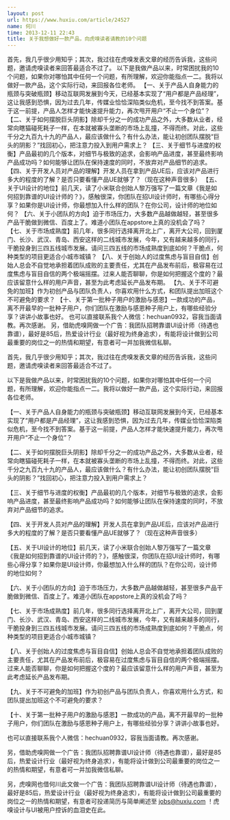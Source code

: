 ```yaml
---
layout: post
url: https://www.huxiu.com/article/24527
name: 何川
time: 2013-12-11 22:43
title: 关于我想做好一款产品，向虎嗅读者请教的10个问题
---
```

首先，我几乎很少用知乎；其次，我过往在虎嗅发表文章的经历告诉我，这些问题，邀请虎嗅读者来回答最适合不过了。 以下是我做产品以来，时常困扰我的10个问题，如果你对哪怕其中任何一个问题，有所理解，欢迎你能指点一二。我将以做好一款产品，这个实际行动，来回报各位老师。 【一、关于产品人自身能力的瓶颈与突破瓶颈】移动互联网发展到今天，已经基本实现了“用户都是产品经理”，这让我感到恐惧，因为过去几年，传媒业恰恰深陷类似危机，至今找不到答案。基于这一前提，产品人怎样才能快速提升能力，再次甩开用户“不止一个身位”？ 【二、关于如何摆脱巨头阴影】除却千分之一的成功产品之外，大多数从业者，经常向瞎猫碰死耗子一样，在本就被寡头垄断的市场上乱撞，不得而终。对此，这些千分之九百九十九的产品人，最应该做什么？有什么办法，能让初创团队摆脱“巨头的阴影？”找回初心，把注意力投入到用户需求上？ 【三、关于细节与进度的权衡】产品最初的几个版本，对细节与极致的追求，会影响产品进度，甚至最终影响产品成功吗？如何能够让团队在保持速度的同时，不放弃对产品细节的追求。 【四、关于开发人员对产品的理解】开发人员在拿到产品UE后，应该对产品进行多大的程度的了解？是否只要看懂产品UE就够了？（现在这种声音很多） 【五、关于UI设计的地位】前几天，读了小米联合创始人黎万强写了一篇文章《我是如何招到靠谱的UI设计师的？》，感触很深，你团队在招UI设计师时，有哪些心得分享？如果你是UI设计师，你最想加入什么样的团队？在你公司，设计师的地位如何？ 【六、关于小团队的方向】迫于市场压力，大多数产品越做越轻，甚至很多产品干脆做到微信、百度上了。难道小团队在appstore上真的没机会了吗？ 【七、关于市场成熟度】前几年，很多同行选择离开北上广，离开大公司，回到厦门、长沙、武汉、青岛、西安这样的二线城市发展，今年，又有越来越多的同行，干脆投身到三四五线城市发展。请问三四五线的市场成熟度到底如何？干脆点，何种类型的项目更适合小城市城镇？ 【八、关于创始人的过度焦虑与盲目自信】创始人总会不自觉地承担着团队成败的主要责任，尤其在产品发布前后，极容易在过度焦虑与盲目自信的两个极端摇摆。过来人能否聊聊，你是如何把握这个度的？最应该留意什么样的用户声音，甚至为此考虑延长产品发布期。 【九、关于不可避免的加班】作为初创产品与团队负责人，你喜欢用什么方式，和团队提出加班这个不可避免的要求？ 【十、关于第一批种子用户的激励与感恩】一款成功的产品，离不开最早的一批种子用户，你们团队在激励与感恩种子用户上，有哪些经验分享？讲讲小故事也好。 也可以直接联系我个人微信：hechuan0932，容我当面请教。再次感谢。 另，借助虎嗅网做一个广告：我团队招聘靠谱UI设计师（待遇也靠谱），最好是85后，热爱设计行业（最好视为终身追求），有能将设计做到公司最重要的岗位之一的热情和期望，有意者可一并加我微信私聊。

首先，我几乎很少用知乎；其次，我过往在虎嗅发表文章的经历告诉我，这些问题，邀请虎嗅读者来回答最适合不过了。

以下是我做产品以来，时常困扰我的10个问题，如果你对哪怕其中任何一个问题，有所理解，欢迎你能指点一二。我将以做好一款产品，这个实际行动，来回报各位老师。

【一、关于产品人自身能力的瓶颈与突破瓶颈】移动互联网发展到今天，已经基本实现了“用户都是产品经理”，这让我感到恐惧，因为过去几年，传媒业恰恰深陷类似危机，至今找不到答案。基于这一前提，产品人怎样才能快速提升能力，再次甩开用户“不止一个身位”？

【二、关于如何摆脱巨头阴影】除却千分之一的成功产品之外，大多数从业者，经常向瞎猫碰死耗子一样，在本就被寡头垄断的市场上乱撞，不得而终。对此，这些千分之九百九十九的产品人，最应该做什么？有什么办法，能让初创团队摆脱“巨头的阴影？”找回初心，把注意力投入到用户需求上？

【三、关于细节与进度的权衡】产品最初的几个版本，对细节与极致的追求，会影响产品进度，甚至最终影响产品成功吗？如何能够让团队在保持速度的同时，不放弃对产品细节的追求。

【四、关于开发人员对产品的理解】开发人员在拿到产品UE后，应该对产品进行多大的程度的了解？是否只要看懂产品UE就够了？（现在这种声音很多）

【五、关于UI设计的地位】前几天，读了小米联合创始人黎万强写了一篇文章《我是如何招到靠谱的UI设计师的？》，感触很深，你团队在招UI设计师时，有哪些心得分享？如果你是UI设计师，你最想加入什么样的团队？在你公司，设计师的地位如何？

【六、关于小团队的方向】迫于市场压力，大多数产品越做越轻，甚至很多产品干脆做到微信、百度上了。难道小团队在appstore上真的没机会了吗？

【七、关于市场成熟度】前几年，很多同行选择离开北上广，离开大公司，回到厦门、长沙、武汉、青岛、西安这样的二线城市发展，今年，又有越来越多的同行，干脆投身到三四五线城市发展。请问三四五线的市场成熟度到底如何？干脆点，何种类型的项目更适合小城市城镇？

【八、关于创始人的过度焦虑与盲目自信】创始人总会不自觉地承担着团队成败的主要责任，尤其在产品发布前后，极容易在过度焦虑与盲目自信的两个极端摇摆。过来人能否聊聊，你是如何把握这个度的？最应该留意什么样的用户声音，甚至为此考虑延长产品发布期。

【九、关于不可避免的加班】作为初创产品与团队负责人，你喜欢用什么方式，和团队提出加班这个不可避免的要求？

【十、关于第一批种子用户的激励与感恩】一款成功的产品，离不开最早的一批种子用户，你们团队在激励与感恩种子用户上，有哪些经验分享？讲讲小故事也好。

也可以直接联系我个人微信：hechuan0932，容我当面请教。再次感谢。

另，借助虎嗅网做一个广告：我团队招聘靠谱UI设计师（待遇也靠谱），最好是85后，热爱设计行业（最好视为终身追求），有能将设计做到公司最重要的岗位之一的热情和期望，有意者可一并加我微信私聊。

另，虎嗅网也借何川此文做一个广告：我团队招聘靠谱UI设计师（待遇也靠谱），最好是85后，热爱设计行业（最好视为终身追求），有能将设计做到公司最重要的岗位之一的热情和期望，有意者可投递简历与简单阐述至 jobs@huxiu.com ！虎嗅设计与UI被用户控诉的血泪史在此。

